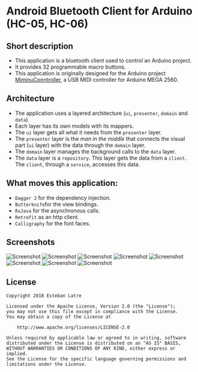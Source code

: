 # Android Bluetooth Client for Arduino (HC-05, HC-06)

## Short description

- This application is a bluetooth client used to control an Arduino project.
- It provides 32 programmable macro buttons.
- This application is originally designed for the Arduino project [MiminuConntroller](https://github.com/Siziksu/MiminuController), a USB MIDI controller for Arduino MEGA 2560.

## Architecture

- The application uses a layered architecture (`ui`, `presenter`, `domain` and `data`). 
- Each layer has its own models with its mappers.
- The `ui` layer gets all what it needs from the `presenter` layer.
- The `presenter` layer is the _man in the middle_ that connects the visual part (`ui` layer) with the data through the `domain` layer.
- The `domain` layer manages the background calls to the `data` layer.
- The `data` layer is a `repository`. This layer gets the data from a `client`. The `client`, through a `service`, accesses this data. 

## What moves this application:

- `Dagger 2` for the dependency injection.
- `Butterknife`for the view bindings.
- `RxJava` for the asynchronous calls.
- `Retrofit` as an http client.  
- `Calligraphy` for the font faces.

## Screenshots

![Screenshot](art/device-2018-06-11-073005.png)
![Screenshot](art/device-2018-06-11-073059.png)
![Screenshot](art/device-2018-06-11-073118.png)
![Screenshot](art/device-2018-06-11-073129.png)
![Screenshot](art/device-2018-06-12-163156.png)
![Screenshot](art/device-2018-06-12-163250.png)
![Screenshot](art/device-2018-06-12-163275.png)
![Screenshot](art/device-2018-06-12-163304.png)

## License
    Copyright 2018 Esteban Latre

    Licensed under the Apache License, Version 2.0 (the "License");
    you may not use this file except in compliance with the License.
    You may obtain a copy of the License at

        http://www.apache.org/licenses/LICENSE-2.0

    Unless required by applicable law or agreed to in writing, software
    distributed under the License is distributed on an "AS IS" BASIS,
    WITHOUT WARRANTIES OR CONDITIONS OF ANY KIND, either express or implied.
    See the License for the specific language governing permissions and
    limitations under the License.
